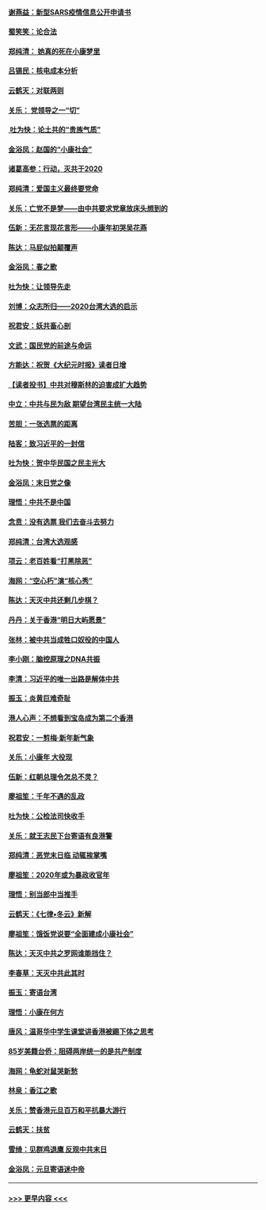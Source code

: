 #### [谢燕益：新型SARS疫情信息公开申请书](../pages/nsc993/n11808840.md?t=01211555) 
#### [蜀笑笑：论合法](../pages/nsc993/n11808064.md?t=01211555) 
#### [郑纯清： 她真的死在小康梦里](../pages/nsc993/n11806623.md?t=01211555) 
#### [吕锡民：核电成本分析](../pages/nsc993/n11806284.md?t=01211555) 
#### [云鹤天：对联两则](../pages/nsc993/n11805957.md?t=01211555) 
#### [关乐： 党领导之一“切”](../pages/nsc993/n11804505.md?t=01211555) 
#### [ 吐为快：论土共的“贵族气质”](../pages/nsc993/n11804490.md?t=01211555) 
#### [金浴凤：赵国的“小康社会”](../pages/nsc993/n11804452.md?t=01211555) 
#### [诸葛高参：行动，灭共于2020](../pages/nsc993/n11804120.md?t=01211555) 
#### [郑纯清：爱国主义最终要党命](../pages/nsc993/n11802197.md?t=01211555) 
#### [关乐：亡党不是梦——由中共要求党章放床头想到的](../pages/nsc993/n11802156.md?t=01211555) 
#### [伍新：无花言现花言形——小康年初哭吴花燕](../pages/nsc993/n11800044.md?t=01211555) 
#### [陈达：马屁似拍颠覆声](../pages/nsc993/n11800010.md?t=01211555) 
#### [金浴凤：春之歌](../pages/nsc993/n11797687.md?t=01211555) 
#### [吐为快：让领导先走](../pages/nsc993/n11797512.md?t=01211555) 
#### [刘博：众志所归——2020台湾大选的启示](../pages/nsc993/n11796878.md?t=01211555) 
#### [祝君安：妖共畜心剖](../pages/nsc993/n11794273.md?t=01211555) 
#### [文武：国民党的前途与命运](../pages/nsc993/n11794198.md?t=01211555) 
#### [方能达：祝贺《大纪元时报》读者日增](../pages/nsc993/n11793807.md?t=01211555) 
#### [【读者投书】中共对穆斯林的迫害成扩大趋势](../pages/nsc993/n11791371.md?t=01211555) 
#### [中立：中共与民为敌 期望台湾民主统一大陆](../pages/nsc993/n11790392.md?t=01211555) 
#### [苦胆：一张选票的距离](../pages/nsc993/n11788914.md?t=01211555) 
#### [陆客：致习近平的一封信](../pages/nsc993/n11788867.md?t=01211555) 
#### [吐为快：贺中华民国之民主光大](../pages/nsc993/n11788618.md?t=01211555) 
#### [金浴凤：末日党之像](../pages/nsc993/n11787475.md?t=01211555) 
#### [理悟：中共不是中国](../pages/nsc993/n11787463.md?t=01211555) 
#### [念贲：没有选票  我们去奋斗去努力](../pages/nsc993/n11787398.md?t=01211555) 
#### [郑纯清：台湾大选观感](../pages/nsc993/n11786210.md?t=01211555) 
#### [项云：老百姓看“打黑除恶”](../pages/nsc993/n11785398.md?t=01211555) 
#### [海网：“空心朽”演“核心秀”](../pages/nsc993/n11783874.md?t=01211555) 
#### [陈达：天灭中共还剩几步棋？](../pages/nsc993/n11783719.md?t=01211555) 
#### [丹丹：关于香港“明日大屿愿景”](../pages/nsc993/n11783273.md?t=01211555) 
#### [张林：被中共当成牲口奴役的中国人](../pages/nsc993/n11782397.md?t=01211555) 
#### [李小刚：脑控原理之DNA共振](../pages/nsc993/n11780962.md?t=01211555) 
#### [李清：习近平的唯一出路是解体中共](../pages/nsc993/n11780866.md?t=01211555) 
#### [振玉：炎黄巨难奇耻](../pages/nsc993/n11779632.md?t=01211555) 
#### [港人心声：不想看到宝岛成为第二个香港](../pages/nsc993/n11778817.md?t=01211555) 
#### [祝君安：一剪梅‧新年新气象](../pages/nsc993/n11776340.md?t=01211555) 
#### [关乐：小康年 大役现](../pages/nsc993/n11774213.md?t=01211555) 
#### [伍新：红朝总理令怎总不灵？](../pages/nsc993/n11770813.md?t=01211555) 
#### [廖祖笙：千年不遇的乱政](../pages/nsc993/n11770373.md?t=01211555) 
#### [吐为快：公检法司快收手](../pages/nsc993/n11770359.md?t=01211555) 
#### [关乐：就王志民下台寄语有良港警](../pages/nsc993/n11769903.md?t=01211555) 
#### [郑纯清：恶党末日临 动辄挨掌嘴](../pages/nsc993/n11769356.md?t=01211555) 
#### [廖祖笙：2020年或为暴政收官年](../pages/nsc993/n11768216.md?t=01211555) 
#### [理悟：别当郎中当推手](../pages/nsc993/n11768243.md?t=01211555) 
#### [云鹤天：《七律▪冬云》新解](../pages/nsc993/n11768204.md?t=01211555) 
#### [廖祖笙：饿饭党说要“全面建成小康社会”](../pages/nsc993/n11767482.md?t=01211555) 
#### [陈达：天灭中共之罗网谁能挡住？](../pages/nsc993/n11767465.md?t=01211555) 
#### [李春草：天灭中共此其时](../pages/nsc993/n11767452.md?t=01211555) 
#### [振玉：寄语台湾](../pages/nsc993/n11767432.md?t=01211555) 
#### [理悟：小康在何方](../pages/nsc993/n11767394.md?t=01211555) 
#### [唐风：温哥华中学生课堂讲香港被踢下体之思考](../pages/nsc993/n11766848.md?t=01211555) 
#### [85岁美籍台侨：阻碍两岸统一的是共产制度](../pages/nsc993/n11765043.md?t=01211555) 
#### [海网：龟蛇对鼠哭新愁](../pages/nsc993/n11764895.md?t=01211555) 
#### [林泉：香江之歌](../pages/nsc993/n11764415.md?t=01211555) 
#### [关乐：赞香港元旦百万和平抗暴大游行](../pages/nsc993/n11764382.md?t=01211555) 
#### [云鹤天：扶贫](../pages/nsc993/n11764245.md?t=01211555) 
#### [雪绮：见群鸡退鹰  反观中共末日](../pages/nsc993/n11762112.md?t=01211555) 
#### [金浴凤：元旦寄语迷中帝](../pages/nsc993/n11761788.md?t=01211555) 

----
#### [ >>> 更早内容 <<< ](../indexes/nsc993-earlier.md)
